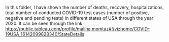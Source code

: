 In this folder, I have shown the number of deaths, recovery, hospitaizations, total number of conducted COVID-19 test cases (number of positive, negative and pending tests) in different states of USA through the year 2020. It can be seen through the link: https://public.tableau.com/profile/maliha.momtaz#!/vizhome/COVID-19USA_16142099828340/StateDetails 
